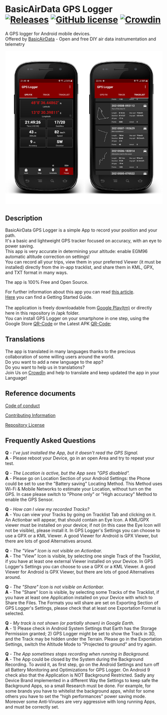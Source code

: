 # BasicAirData GPS Logger<br>[![Releases](http://img.shields.io/github/release/BasicAirData/GPSLogger.svg?label=%20release%20)](https://github.com/BasicAirData/GPSLogger/releases) [![GitHub license](https://img.shields.io/badge/license-GPL_3-blue.svg?label=%20license%20)](https://raw.githubusercontent.com/BasicAirData/GPSLogger/master/LICENSE) [![Crowdin](https://d322cqt584bo4o.cloudfront.net/gpslogger/localized.svg)](https://crowdin.com/project/gpslogger) 
A GPS logger for Android mobile devices.<br>
Offered by [BasicAirData](http://www.basicairdata.eu) - Open and free DIY air data instrumentation and telemetry 

![alt tag](https://github.com/BasicAirData/GPSLogger/blob/master/screenshots/Image_01.png)

## Description

BasicAirData GPS Logger is a simple App to record your position and your path.<br>
It's a basic and lightweight GPS tracker focused on accuracy, with an eye to power saving.<br>
This app is very accurate in determining your altitude: enable EGM96 automatic altitude correction on settings!<br>
You can record all your trips, view them in your preferred Viewer (it must be installed) directly from the in-app tracklist, and share them in KML, GPX, and TXT format in many ways.

The app is 100% Free and Open Source.

For further information about this app you can read [this article](http://www.basicairdata.eu/projects/android/android-gps-logger/).<br>
[Here](http://www.basicairdata.eu/projects/android/android-gps-logger/getting-started-guide-for-gps-logger/) you can find a Getting Started Guide.<br><br>
The application is freely downloadable from [Google Play(tm)](https://play.google.com/store/apps/details?id=eu.basicairdata.graziano.gpslogger) or directly here in this repository in /apk folder.<br>
You can install GPS Logger on your smartphone in one step, using the Google Store [QR-Code](https://github.com/BasicAirData/GPSLogger/blob/master/screenshots/qrcode%20-%20Google%20Store.png) or the Latest APK [QR-Code](https://github.com/BasicAirData/GPSLogger/blob/master/screenshots/qrcode.png);

## Translations

The app is translated in many languages thanks to the precious collaboration of some willing users around the world.<br>
Do you want to add a new language to the app?<br>
Do you want to help us in translations?<br>
Join Us on [Crowdin](https://crowdin.com/project/gpslogger) and help to translate and keep updated the app in your Language!

## Reference documents

[Code of conduct](CODE_OF_CONDUCT.md)

[Contributing Information](CONTRIBUTING.md)

[Repository License](LICENSE)

## Frequently Asked Questions
<b>Q</b> - <i>I've just installed the App, but it doesn't read the GPS Signal.</i><br>
<b>A</b> - Please reboot your Device, go in an open Area and try to repeat your test.

<b>Q</b> - <i>The Location is active, but the App sees "GPS disabled".</i><br>
<b>A</b> - Please go on Location Section of your Android Settings: the Phone could be set to use the "Battery saving" Locating Method. This Method uses Wi-Fi & Mobile Networks to estimate your Location, without turn on the GPS. In case please switch to "Phone only" or "High accuracy" Method to enable the GPS Sensor.

<b>Q</b> - <i>How can I view my recorded Tracks?</i><br>
<b>A</b> - You can view your Tracks by going on Tracklist Tab and clicking on it. An Actionbar will appear, that should contain an Eye Icon. A KML/GPX viewer must be installed on your device; if not (in this case the Eye Icon will not be visible), please install it. In GPS Logger's Settings you can choose to use a GPX or a KML Viewer. A good Viewer for Android is GPX Viewer, but there are lots of good Alternatives around.

<b>Q</b> - <i>The "View" Icon is not visible on Actionbar.</i><br>
<b>A</b> - The "View" Icon is visible, by selecting one single Track of the Tracklist, if you have at least one external Viewer installed on your Device. In GPS Logger's Settings you can choose to use a GPX or a KML Viewer. A good Viewer for Android is GPX Viewer, but there are lots of good Alternatives around.

<b>Q</b> - <i>The "Share" Icon is not visible on Actionbar.</i><br>
<b>A</b> - The "Share" Icon is visible, by selecting some Tracks of the Tracklist, if you have at least one Application installed on your Device with which to Share the Files. The Formats you will share are set on Exporting Section of GPS Logger's Settings, please check that at least one Exportation Format is selected.

<b>Q</b> - <i>My track is not shown (or partially shown) in Google Earth.</i><br>
<b>A</b> - 1) Please check in Android System Settings that Earth has the Storage Permission granted; 2) GPS Logger might be set to show the Track in 3D, and the Track may be hidden under the Terrain. Please go in the Exportation Settings, switch the Altitude Mode to "Projected to ground" and try again.

<b>Q</b> - <i>The App sometimes stops recording when running in Background.</i><br>
<b>A</b> - The App could be closed by the System during the Background Recording. To avoid it, as first step, go on the Android Settings and turn off all Battery Monitoring and Optimizations for GPS Logger. On Android 9 check also that the Application is NOT Background Restricted. Sadly any Device Brand implemented in a different Way the Settings to keep safe the Background Apps, so a small Research must be done. For example, for some brands you have to whitelist the background apps, whilst for some others you have to set the "high performances" power saving mode. Moreover some Anti-Viruses are very aggressive with long running Apps, and must be correctly set.
